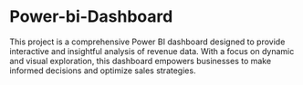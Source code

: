 # Power-bi-Dashboard
This project is a comprehensive Power BI dashboard designed to provide interactive and insightful analysis of revenue data.  With a focus on dynamic and visual exploration, this dashboard empowers businesses to make informed decisions and optimize sales strategies.

